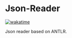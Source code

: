 # Json-Reader
[![wakatime](https://wakatime.com/badge/github/deviknitkkr/Json-Reader.svg)](https://wakatime.com/badge/github/deviknitkkr/Json-Reader)


Json reader based on ANTLR.
